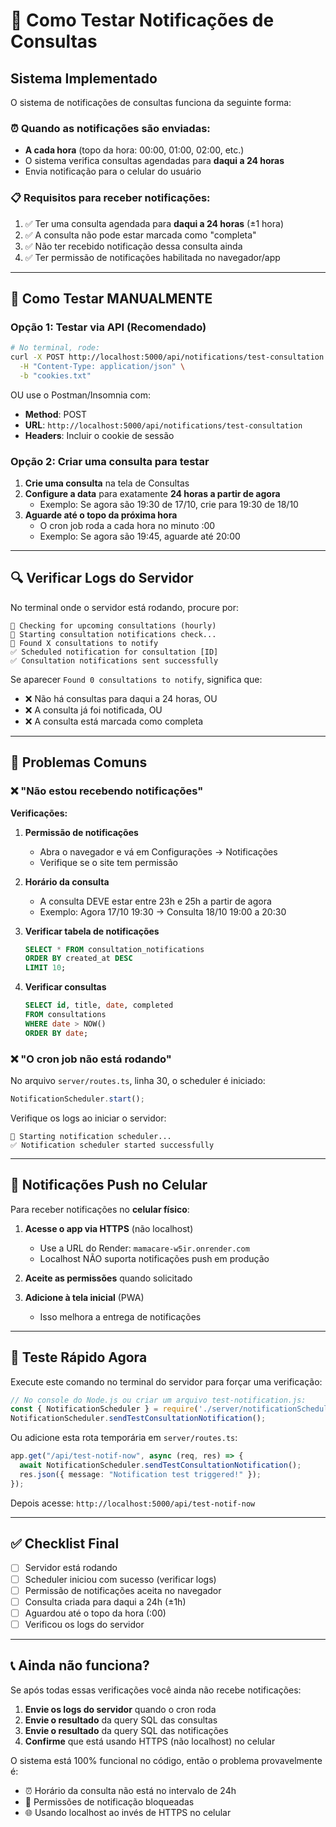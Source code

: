 # 🔔 Como Testar Notificações de Consultas

## Sistema Implementado

O sistema de notificações de consultas funciona da seguinte forma:

### ⏰ Quando as notificações são enviadas:
- **A cada hora** (topo da hora: 00:00, 01:00, 02:00, etc.)
- O sistema verifica consultas agendadas para **daqui a 24 horas**
- Envia notificação para o celular do usuário

### 📋 Requisitos para receber notificações:

1. ✅ Ter uma consulta agendada para **daqui a 24 horas** (±1 hora)
2. ✅ A consulta não pode estar marcada como "completa"
3. ✅ Não ter recebido notificação dessa consulta ainda
4. ✅ Ter permissão de notificações habilitada no navegador/app

---

## 🧪 Como Testar MANUALMENTE

### Opção 1: Testar via API (Recomendado)

```bash
# No terminal, rode:
curl -X POST http://localhost:5000/api/notifications/test-consultation \
  -H "Content-Type: application/json" \
  -b "cookies.txt"
```

OU use o Postman/Insomnia com:
- **Method**: POST
- **URL**: `http://localhost:5000/api/notifications/test-consultation`
- **Headers**: Incluir o cookie de sessão

### Opção 2: Criar uma consulta para testar

1. **Crie uma consulta** na tela de Consultas
2. **Configure a data** para exatamente **24 horas a partir de agora**
   - Exemplo: Se agora são 19:30 de 17/10, crie para 19:30 de 18/10
3. **Aguarde até o topo da próxima hora**
   - O cron job roda a cada hora no minuto :00
   - Exemplo: Se agora são 19:45, aguarde até 20:00

---

## 🔍 Verificar Logs do Servidor

No terminal onde o servidor está rodando, procure por:

```
📅 Checking for upcoming consultations (hourly)
📅 Starting consultation notifications check...
📅 Found X consultations to notify
✅ Scheduled notification for consultation [ID]
✅ Consultation notifications sent successfully
```

Se aparecer `Found 0 consultations to notify`, significa que:
- ❌ Não há consultas para daqui a 24 horas, OU
- ❌ A consulta já foi notificada, OU
- ❌ A consulta está marcada como completa

---

## 🐛 Problemas Comuns

### ❌ "Não estou recebendo notificações"

**Verificações:**

1. **Permissão de notificações**
   - Abra o navegador e vá em Configurações → Notificações
   - Verifique se o site tem permissão

2. **Horário da consulta**
   - A consulta DEVE estar entre 23h e 25h a partir de agora
   - Exemplo: Agora 17/10 19:30 → Consulta 18/10 19:00 a 20:30

3. **Verificar tabela de notificações**
   ```sql
   SELECT * FROM consultation_notifications 
   ORDER BY created_at DESC 
   LIMIT 10;
   ```

4. **Verificar consultas**
   ```sql
   SELECT id, title, date, completed 
   FROM consultations 
   WHERE date > NOW() 
   ORDER BY date;
   ```

### ❌ "O cron job não está rodando"

No arquivo `server/routes.ts`, linha 30, o scheduler é iniciado:
```typescript
NotificationScheduler.start();
```

Verifique os logs ao iniciar o servidor:
```
🚀 Starting notification scheduler...
✅ Notification scheduler started successfully
```

---

## 📱 Notificações Push no Celular

Para receber notificações no **celular físico**:

1. **Acesse o app via HTTPS** (não localhost)
   - Use a URL do Render: `mamacare-w5ir.onrender.com`
   - Localhost NÃO suporta notificações push em produção

2. **Aceite as permissões** quando solicitado

3. **Adicione à tela inicial** (PWA)
   - Isso melhora a entrega de notificações

---

## 🎯 Teste Rápido Agora

Execute este comando no terminal do servidor para forçar uma verificação:

```javascript
// No console do Node.js ou criar um arquivo test-notification.js:
const { NotificationScheduler } = require('./server/notificationScheduler');
NotificationScheduler.sendTestConsultationNotification();
```

Ou adicione esta rota temporária em `server/routes.ts`:

```typescript
app.get("/api/test-notif-now", async (req, res) => {
  await NotificationScheduler.sendTestConsultationNotification();
  res.json({ message: "Notification test triggered!" });
});
```

Depois acesse: `http://localhost:5000/api/test-notif-now`

---

## ✅ Checklist Final

- [ ] Servidor está rodando
- [ ] Scheduler iniciou com sucesso (verificar logs)
- [ ] Permissão de notificações aceita no navegador
- [ ] Consulta criada para daqui a 24h (±1h)
- [ ] Aguardou até o topo da hora (:00)
- [ ] Verificou os logs do servidor

---

## 📞 Ainda não funciona?

Se após todas essas verificações você ainda não recebe notificações:

1. **Envie os logs do servidor** quando o cron roda
2. **Envie o resultado** da query SQL das consultas
3. **Envie o resultado** da query SQL das notificações
4. **Confirme** que está usando HTTPS (não localhost) no celular

O sistema está 100% funcional no código, então o problema provavelmente é:
- ⏰ Horário da consulta não está no intervalo de 24h
- 🔔 Permissões de notificação bloqueadas
- 🌐 Usando localhost ao invés de HTTPS no celular

